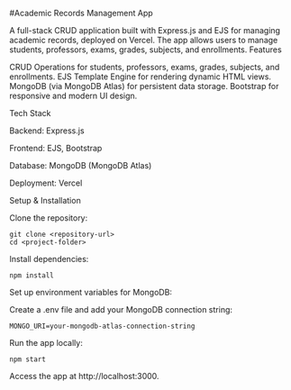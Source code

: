 #Academic Records Management App

A full-stack CRUD application built with Express.js and EJS for managing academic records, deployed on Vercel. The app allows users to manage students, professors, exams, grades, subjects, and enrollments.
Features

CRUD Operations for students, professors, exams, grades, subjects, and enrollments. 
EJS Template Engine for rendering dynamic HTML views.
MongoDB (via MongoDB Atlas) for persistent data storage.
Bootstrap for responsive and modern UI design.
    
Tech Stack

Backend: Express.js
    
Frontend: EJS, Bootstrap

Database: MongoDB (MongoDB Atlas)

Deployment: Vercel

Setup & Installation

Clone the repository:

    git clone <repository-url>
    cd <project-folder>

Install dependencies:

    npm install

Set up environment variables for MongoDB:

Create a .env file and add your MongoDB connection string:

    MONGO_URI=your-mongodb-atlas-connection-string

Run the app locally:

    npm start

Access the app at http://localhost:3000.
